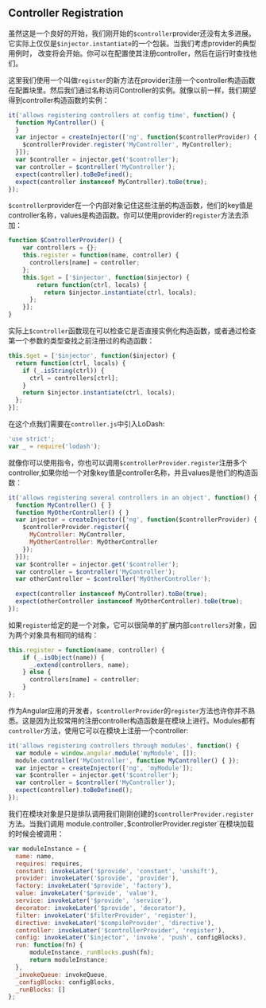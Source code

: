## Controller Registration

虽然这是一个良好的开始，我们刚开始的`$controller`provider还没有太多进展。它实际上仅仅是`$injector.instantiate`的一个包装。当我们考虑provider的典型用例时，
改变将会开始。你可以在配置使其注册controller，然后在运行时查找他们。

这里我们使用一个叫做`register`的新方法在provider注册一个controller构造函数在配置块里。然后我们通过名称访问Controller的实例。就像以前一样，我们期望得到controller构造函数的实例：
```js
it('allows registering controllers at config time', function() {
  function MyController() {
  }
  var injector = createInjector(['ng', function($controllerProvider) {
    $controllerProvider.register('MyController', MyController);
  }]);
  var $controller = injector.get('$controller');
  var controller = $controller('MyController');
  expect(controller).toBeDefined();
  expect(controller instanceof MyController).toBe(true);
});
```
`$controller`provider在一个内部对象记住这些注册的构造函数，他们的key值是controller名称，values是构造函数。你可以使用provider的`register`方法去添加：
```js
function $ControllerProvider() {
    var controllers = {};
    this.register = function(name, controller) {
      controllers[name] = controller;
    };
    this.$get = ['$injector', function($injector) {
        return function(ctrl, locals) {
          return $injector.instantiate(ctrl, locals);
      }; 
    }];
}
```
实际上`$controller`函数现在可以检查它是否直接实例化构造函数，或者通过检查第一个参数的类型查找之前注册过的构造函数：
```js
this.$get = ['$injector', function($injector) {
  return function(ctrl, locals) {
    if (_.isString(ctrl)) {
      ctrl = controllers[ctrl];
    }
    return $injector.instantiate(ctrl, locals);
  };
}];
```
在这个点我们需要在`controller.js`中引入LoDash:
```js
'use strict';
var _ = require('lodash');
```
就像你可以使用指令，你也可以调用`$controllerProvider.register`注册多个controller,如果你给一个对象key值是controller名称，并且values是他们的构造函数：
```js
it('allows registering several controllers in an object', function() {
  function MyController() { }
  function MyOtherController() { }
  var injector = createInjector(['ng', function($controllerProvider) {
    $controllerProvider.register({
      MyController: MyController,
      MyOtherController: MyOtherController
    }); 
  }]);
  var $controller = injector.get('$controller');
  var controller = $controller('MyController');
  var otherController = $controller('MyOtherController');
  
  expect(controller instanceof MyController).toBe(true);
  expect(otherController instanceof MyOtherController).toBe(true);
});
```
如果`register`给定的是一个对象，它可以很简单的扩展内部`controllers`对象，因为两个对象具有相同的结构：
```js
this.register = function(name, controller) {
    if (_.isObject(name)) {
      _.extend(controllers, name);
    } else {
      controllers[name] = controller;
    }
};
```
作为Angular应用的开发者，`$controllerProvider`的`register`方法也许你并不熟悉。这是因为比较常用的注册controller构造函数是在模块上进行。Modules都有
`controller`方法，使用它可以在模块上注册一个controller:
```js
it('allows registering controllers through modules', function() {
  var module = window.angular.module('myModule', []);
  module.controller('MyController', function MyController() { });
  var injector = createInjector(['ng', 'myModule']);
  var $controller = injector.get('$controller');
  var controller = $controller('MyController');
  expect(controller).toBeDefined();
});
```
我们在模块对象是只是排队调用我们刚刚创建的`$controllerProvider.register`方法。当我们调用 module.controller`,`$controllerProvider.register`在模块加载的时候会被调用：
```js
var moduleInstance = {
  name: name,
  requires: requires,
  constant: invokeLater('$provide', 'constant', 'unshift'),
  provider: invokeLater('$provide', 'provider'),
  factory: invokeLater('$provide', 'factory'),
  value: invokeLater('$provide', 'value'),
  service: invokeLater('$provide', 'service'),
  decorator: invokeLater('$provide', 'decorator'),
  filter: invokeLater('$filterProvider', 'register'),
  directive: invokeLater('$compileProvider', 'directive'),
  controller: invokeLater('$controllerProvider', 'register'),
  config: invokeLater('$injector', 'invoke', 'push', configBlocks),
  run: function(fn) {
      moduleInstance._runBlocks.push(fn);
      return moduleInstance;
  },
  _invokeQueue: invokeQueue,
  _configBlocks: configBlocks,
  _runBlocks: []
};
```